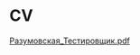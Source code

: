 # CV

[Разумовская_Тестировщик.pdf](https://github.com/EvgeniaRazumovskaya/CV/files/13773822/_.pdf)
